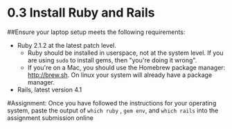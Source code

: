 # 0.3 Install Ruby and Rails

##Ensure your laptop setup meets the following requirements:
  - Ruby 2.1.2 at the latest patch level.
    - Ruby should be installed in userspace, not at the system level. If you are using `sudo` to install gems, then "you're doing it wrong".
    - If you're on a Mac, you should use the Homebrew package manager: http://brew.sh. On linux your system will already have a package manager.
  - Rails, latest version 4.1

#Assignment:
Once you have followed the instructions for your operating system, paste the output of `which ruby` ,  `gem env`, and `which rails` into the assignment submission online
